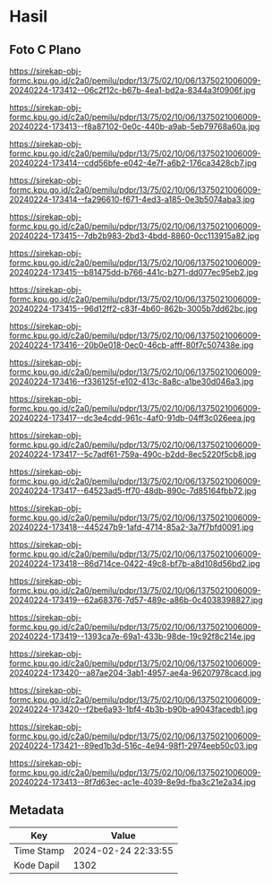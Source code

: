# Hasil

## Foto C Plano

https://sirekap-obj-formc.kpu.go.id/c2a0/pemilu/pdpr/13/75/02/10/06/1375021006009-20240224-173412--06c2f12c-b67b-4ea1-bd2a-8344a3f0906f.jpg

https://sirekap-obj-formc.kpu.go.id/c2a0/pemilu/pdpr/13/75/02/10/06/1375021006009-20240224-173413--f8a87102-0e0c-440b-a9ab-5eb79768a60a.jpg

https://sirekap-obj-formc.kpu.go.id/c2a0/pemilu/pdpr/13/75/02/10/06/1375021006009-20240224-173414--cdd56bfe-e042-4e7f-a6b2-176ca3428cb7.jpg

https://sirekap-obj-formc.kpu.go.id/c2a0/pemilu/pdpr/13/75/02/10/06/1375021006009-20240224-173414--fa296610-f671-4ed3-a185-0e3b5074aba3.jpg

https://sirekap-obj-formc.kpu.go.id/c2a0/pemilu/pdpr/13/75/02/10/06/1375021006009-20240224-173415--7db2b983-2bd3-4bdd-8860-0cc113915a82.jpg

https://sirekap-obj-formc.kpu.go.id/c2a0/pemilu/pdpr/13/75/02/10/06/1375021006009-20240224-173415--b81475dd-b766-441c-b271-dd077ec95eb2.jpg

https://sirekap-obj-formc.kpu.go.id/c2a0/pemilu/pdpr/13/75/02/10/06/1375021006009-20240224-173415--96d12ff2-c83f-4b60-862b-3005b7dd62bc.jpg

https://sirekap-obj-formc.kpu.go.id/c2a0/pemilu/pdpr/13/75/02/10/06/1375021006009-20240224-173416--20b0e018-0ec0-46cb-afff-80f7c507438e.jpg

https://sirekap-obj-formc.kpu.go.id/c2a0/pemilu/pdpr/13/75/02/10/06/1375021006009-20240224-173416--f336125f-e102-413c-8a8c-a1be30d046a3.jpg

https://sirekap-obj-formc.kpu.go.id/c2a0/pemilu/pdpr/13/75/02/10/06/1375021006009-20240224-173417--dc3e4cdd-961c-4af0-91db-04ff3c026eea.jpg

https://sirekap-obj-formc.kpu.go.id/c2a0/pemilu/pdpr/13/75/02/10/06/1375021006009-20240224-173417--5c7adf61-759a-490c-b2dd-8ec5220f5cb8.jpg

https://sirekap-obj-formc.kpu.go.id/c2a0/pemilu/pdpr/13/75/02/10/06/1375021006009-20240224-173417--64523ad5-ff70-48db-890c-7d85164fbb72.jpg

https://sirekap-obj-formc.kpu.go.id/c2a0/pemilu/pdpr/13/75/02/10/06/1375021006009-20240224-173418--445247b9-1afd-4714-85a2-3a7f7bfd0091.jpg

https://sirekap-obj-formc.kpu.go.id/c2a0/pemilu/pdpr/13/75/02/10/06/1375021006009-20240224-173418--86d714ce-0422-49c8-bf7b-a8d108d56bd2.jpg

https://sirekap-obj-formc.kpu.go.id/c2a0/pemilu/pdpr/13/75/02/10/06/1375021006009-20240224-173419--62a68376-7d57-489c-a86b-0c4038398827.jpg

https://sirekap-obj-formc.kpu.go.id/c2a0/pemilu/pdpr/13/75/02/10/06/1375021006009-20240224-173419--1393ca7e-69a1-433b-98de-19c92f8c214e.jpg

https://sirekap-obj-formc.kpu.go.id/c2a0/pemilu/pdpr/13/75/02/10/06/1375021006009-20240224-173420--a87ae204-3ab1-4957-ae4a-96207978cacd.jpg

https://sirekap-obj-formc.kpu.go.id/c2a0/pemilu/pdpr/13/75/02/10/06/1375021006009-20240224-173420--f2be6a93-1bf4-4b3b-b90b-a9043facedb1.jpg

https://sirekap-obj-formc.kpu.go.id/c2a0/pemilu/pdpr/13/75/02/10/06/1375021006009-20240224-173421--89ed1b3d-516c-4e94-98f1-2974eeb50c03.jpg

https://sirekap-obj-formc.kpu.go.id/c2a0/pemilu/pdpr/13/75/02/10/06/1375021006009-20240224-173413--8f7d63ec-ac1e-4039-8e9d-fba3c21e2a34.jpg


## Metadata

| Key        | Value               |
| ---------- | ------------------- |
| Time Stamp | 2024-02-24 22:33:55 |
| Kode Dapil | 1302                |



